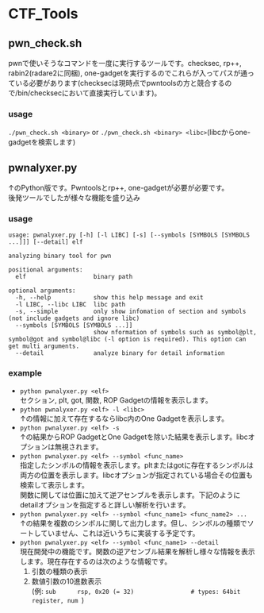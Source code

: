 # CTF_Tools

## pwn_check.sh
pwnで使いそうなコマンドを一度に実行するツールです。checksec, rp++, rabin2(radare2に同梱), one-gadgetを実行するのでこれらが入ってパスが通っている必要があります(checksecは現時点でpwntoolsの方と競合するので/bin/checksecにおいて直接実行しています)。  

### usage
`./pwn_check.sh <binary>` or `./pwn_check.sh <binary> <libc>`(libcからone-gadgetを検索します)

## pwnalyxer.py
↑のPython版です。Pwntoolsとrp++, one-gadgetが必要が必要です。  
後発ツールでしたが様々な機能を盛り込み
### usage
```
usage: pwnalyxer.py [-h] [-l LIBC] [-s] [--symbols [SYMBOLS [SYMBOLS ...]]] [--detail] elf

analyzing binary tool for pwn

positional arguments:
  elf                   binary path

optional arguments:
  -h, --help            show this help message and exit
  -l LIBC, --libc LIBC  libc path
  -s, --simple          only show infomation of section and symbols (not include gadgets and ignore libc)
  --symbols [SYMBOLS [SYMBOLS ...]]
                        show nformation of symbols such as symbol@plt, symbol@got and symbol@libc (-l option is required). This option can get multi arguments.
  --detail              analyze binary for detail information
  ```

### example
- `python pwnalyxer.py <elf>`  
セクション, plt, got, 関数, ROP Gadgetの情報を表示します。  
- `python pwnalyxer.py <elf> -l <libc>`  
↑の情報に加えて存在するならlibc内のOne Gadgetを表示します。  
- `python pwnalyxer.py <elf> -s`  
↑の結果からROP GadgetとOne Gadgetを除いた結果を表示します。libcオプションは無視されます。  
- `python pwnalyxer.py <elf> --symbol <func_name>`  
指定したシンボルの情報を表示します。pltまたはgotに存在するシンボルは両方の位置を表示します。libcオプションが指定されている場合その位置も検索して表示します。  
関数に関しては位置に加えて逆アセンブルを表示します。下記のようにdetailオプションを指定すると詳しい解析を行います。    
- `python pwnalyxer.py <elf> --symbol <func_name1> <func_name2> ...`  
↑の結果を複数のシンボルに関して出力します。但し、シンボルの種類でソートしていません、これは近いうちに実装する予定です。  
- `python pwnalyxer.py <elf> --symbol <func_name1> --detail`  
現在開発中の機能です。関数の逆アセンブル結果を解析し様々な情報を表示します。現在存在するのは次のような情報です。  
  1. 引数の種類の表示  
  2. 数値引数の10進数表示  
  (例: `sub      rsp, 0x20 (= 32)                # types: 64bit register, num `)